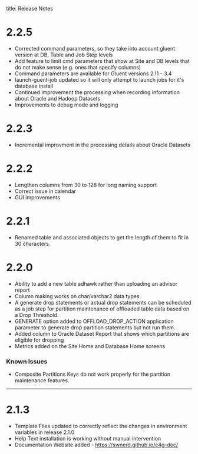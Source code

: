 title: Release Notes

# 2.2.5

- Corrected command parameters, so they take into account gluent version at DB, Table and Job Step levels
- Add feature to limit cmd parameters that show at Site and DB levels that do not make sense (e.g. ones that specify columns)
- Command parameters are available for Gluent versions 2.11 - 3.4
- launch-guent-job updated so it will only attempt to launch jobs for it's database install
- Continued improvement the processing when recording information about Oracle and Hadoop Datasets
- Improvements to debug mode and logging


# 2.2.3

- Incremental improvment in the processing details about Oracle Datasets

# 2.2.2

- Lengthen columns from 30 to 128 for long naming support
- Correct issue in calendar
- GUI improvements

# 2.2.1

- Renamed table and associated objects to get the length of them to fit in 30 characters.

# 2.2.0

- Ability to add a new table adhawk rather than uploading an advisor report
- Column making works on char/varchar2 data types
- A generate drop statements or actual drop statements can be scheduled as a job step for partition maintenance of offloaded table data based on a Drop Threshold.
- GENERATE option added to OFFLOAD_DROP_ACTION application parameter to generate drop partition statements but not run them.
- Added column to Oracle Dataset Report that shows which partitions are eligible for dropping
- Metrics added on the Site Home and Database Home screens

### Known Issues

- Composite Partitions Keys do not work properly for the partition maintenance features.

----------

# 2.1.3

- Template Files updated to correctly reflect the changes in environment variables in release 2.1.0
- Help Text installation is working without manual intervention
- Documentation Website added - https://swnerd.github.io/c4g-doc/

